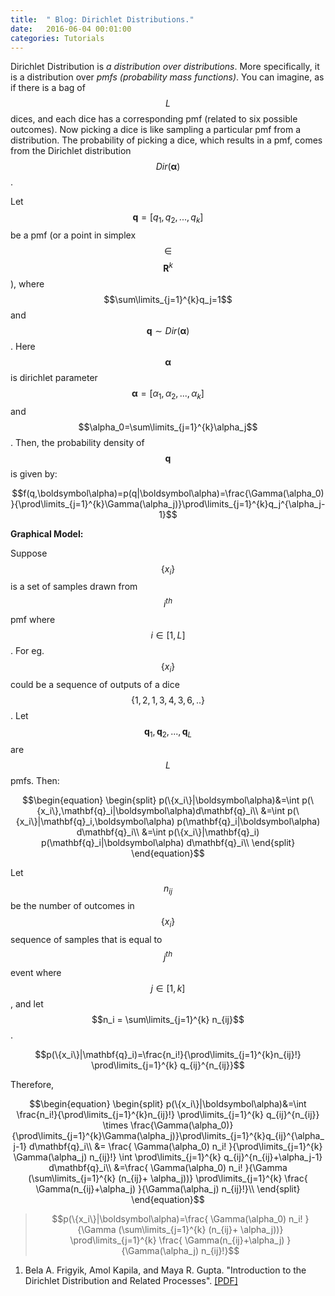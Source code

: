 ```yaml
---
title:  " Blog: Dirichlet Distributions."
date:   2016-06-04 00:01:00
categories: Tutorials
---
```


Dirichlet Distribution is *a distribution over distributions*. More specifically, it is a distribution over *pmfs (probability mass functions)*. You can imagine, as if there is a bag of $$L$$ dices, and each dice has a corresponding pmf (related to six possible outcomes). Now picking a dice is like sampling a particular pmf from a distribution. The probability of picking a dice, which results in a pmf, comes from the Dirichlet distribution $$Dir(\boldsymbol\alpha)$$.

Let $$\mathbf{q}=[q_1,q_2,...,q_k]$$ be a pmf (or a point in simplex $$\in$$ $$\mathbf{R}^{k}$$), where $$\sum\limits_{j=1}^{k}q_j=1$$ and $$\mathbf{q} \sim Dir(\boldsymbol\alpha)$$. Here $$\boldsymbol\alpha$$ is dirichlet parameter $$\boldsymbol\alpha=[\alpha_1,\alpha_2,...,\alpha_k]$$ and $$\alpha_0=\sum\limits_{j=1}^{k}\alpha_j$$. Then, the probability density of $$\mathbf{q}$$ is given by:

$$f(q,\boldsymbol\alpha)=p(q|\boldsymbol\alpha)=\frac{\Gamma(\alpha_0)}{\prod\limits_{j=1}^{k}\Gamma(\alpha_j)}\prod\limits_{j=1}^{k}q_j^{\alpha_j-1}$$

**Graphical Model:**

Suppose $$\{x_i\}$$ is a set of samples drawn from $$i^{th}$$ pmf where $$i\in[1,L]$$. For eg. $$\{x_i\}$$ could be a sequence of outputs of a dice $$\{1,2,1,3,4,3,6,..\}$$. Let $$\mathbf{q}_1,\mathbf{q}_2,...,\mathbf{q}_L$$ are $$L$$ pmfs. Then:

$$\begin{equation}
\begin{split}
p(\{x_i\}|\boldsymbol\alpha)&=\int p(\{x_i\},\mathbf{q}_i|\boldsymbol\alpha)d\mathbf{q}_i\\
&=\int p(\{x_i\}|\mathbf{q}_i,\boldsymbol\alpha) p(\mathbf{q}_i|\boldsymbol\alpha)  d\mathbf{q}_i\\
&=\int p(\{x_i\}|\mathbf{q}_i) p(\mathbf{q}_i|\boldsymbol\alpha)  d\mathbf{q}_i\\
\end{split}
\end{equation}$$

Let $$n_{ij}$$ be the number of outcomes in $$\{x_i\}$$ sequence of samples that is equal to $$j^{th}$$ event where $$j\in[1,k]$$, and let $$n_i = \sum\limits_{j=1}^{k} n_{ij}$$.

$$p(\{x_i\}|\mathbf{q}_i)=\frac{n_i!}{\prod\limits_{j=1}^{k}n_{ij}!} \prod\limits_{j=1}^{k} q_{ij}^{n_{ij}}$$

Therefore,

$$\begin{equation}
\begin{split}
p(\{x_i\}|\boldsymbol\alpha)&=\int \frac{n_i!}{\prod\limits_{j=1}^{k}n_{ij}!} \prod\limits_{j=1}^{k} q_{ij}^{n_{ij}} \times \frac{\Gamma(\alpha_0)}{\prod\limits_{j=1}^{k}\Gamma(\alpha_j)}\prod\limits_{j=1}^{k}q_{ij}^{\alpha_j-1}  d\mathbf{q}_i\\
&=  \frac{ \Gamma(\alpha_0) n_i! }{\prod\limits_{j=1}^{k}   \Gamma(\alpha_j) n_{ij}!}   \int \prod\limits_{j=1}^{k} q_{ij}^{n_{ij}+\alpha_j-1} d\mathbf{q}_i\\
&=\frac{ \Gamma(\alpha_0) n_i! }{\Gamma (\sum\limits_{j=1}^{k} (n_{ij}+ \alpha_j))}  \prod\limits_{j=1}^{k} \frac{ \Gamma(n_{ij}+\alpha_j) }{\Gamma(\alpha_j) n_{ij}!}\\
\end{split}
\end{equation}$$


>$$p(\{x_i\}|\boldsymbol\alpha)=\frac{ \Gamma(\alpha_0) n_i! }{\Gamma (\sum\limits_{j=1}^{k} (n_{ij}+ \alpha_j))}  \prod\limits_{j=1}^{k} \frac{ \Gamma(n_{ij}+\alpha_j) }{\Gamma(\alpha_j) n_{ij}!}$$


1. Bela A. Frigyik, Amol Kapila, and Maya R. Gupta. "Introduction to the Dirichlet Distribution and Related
Processes". [[PDF]](http://mayagupta.org/publications/FrigyikKapilaGuptaIntroToDirichlet.pdf)